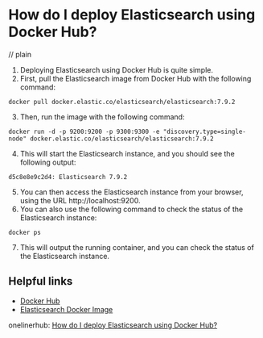 # How do I deploy Elasticsearch using Docker Hub?
// plain

1. Deploying Elasticsearch using Docker Hub is quite simple.
2. First, pull the Elasticsearch image from Docker Hub with the following command:
```
docker pull docker.elastic.co/elasticsearch/elasticsearch:7.9.2
```
3. Then, run the image with the following command:
```
docker run -d -p 9200:9200 -p 9300:9300 -e "discovery.type=single-node" docker.elastic.co/elasticsearch/elasticsearch:7.9.2
```
4. This will start the Elasticsearch instance, and you should see the following output:
```
d5c8e8e9c2d4: Elasticsearch 7.9.2
```
5. You can then access the Elasticsearch instance from your browser, using the URL http://localhost:9200.
6. You can also use the following command to check the status of the Elasticsearch instance:
```
docker ps
```
7. This will output the running container, and you can check the status of the Elasticsearch instance.

## Helpful links
- [Docker Hub](https://hub.docker.com)
- [Elasticsearch Docker Image](https://www.elastic.co/guide/en/elasticsearch/reference/current/docker.html)

onelinerhub: [How do I deploy Elasticsearch using Docker Hub?](https://onelinerhub.com/elasticsearch/how-do-i-deploy-elasticsearch-using-docker-hub)